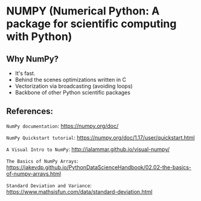 # NUMPY (Numerical Python: A package for scientific computing with Python)

## Why NumPy?
 * It's fast.
 * Behind the scenes optimizations written in C
 * Vectorization via broadcasting (avoiding loops)
 * Backbone of other Python scientific packages

## References:

`NumPy documentation`: https://numpy.org/doc/

`NumPy Quickstart tutorial`: https://numpy.org/doc/1.17/user/quickstart.html

`A Visual Intro to NumPy`: http://jalammar.github.io/visual-numpy/

`The Basics of NumPy Arrays`: https://jakevdp.github.io/PythonDataScienceHandbook/02.02-the-basics-of-numpy-arrays.html

`Standard Deviation and Variance`: https://www.mathsisfun.com/data/standard-deviation.html
